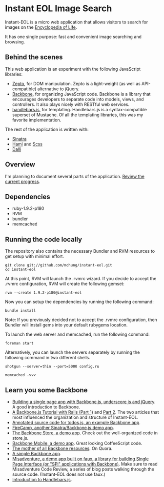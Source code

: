 # Instant EOL Image Search

Instant-EOL is a micro web application that allows visitors to search for
images on the [Encyclopedia of Life][1].

It has one single purpose: fast and convenient image searching and browsing.

## Behind the scenes

This web application is an experiment with the following JavaScript libraries:

* [Zepto][13], for DOM manipulation. Zepto is a light-weight (as well as API-compatible) alternative to jQuery.
* [Backbone][14], for organizing JavaScript code. Backbone is a library that encourages developers to separate code into models, views, and controllers. It also plays nicely with RESTful web services.
* [handlebars.js][15], for templating.  Handlebars.js is a syntax-compatible superset of Mustache.  Of all the templating libraries, this was my favorite implementation.

The rest of the application is written with:

* [Sinatra][16]
* [Haml][17] and [Scss][18]
* [Dalli][19]

## Overview

I'm planning to document several parts of the application. [Review the current progress][21].

## Dependencies

* ruby-1.9.2-p180
* RVM
* bundler
* memcached

## Running the code locally

The repository also contains the necessary Bundler and RVM resources to get
setup with minimal effort.

    git clone git://github.com/mchung/instant-eol.git
    cd instant-eol

At this point, RVM will launch the .rvmrc wizard.  If you decide to
accept the .rvmrc configuration, RVM will create the following gemset:

    rvm --create 1.9.2-p180@instant-eol

Now you can setup the dependencies by running the following command:

    bundle install

Note: If you previously decided not to accept the .rvmrc configuration,
then Bundler will install gems into your default rubygems location.

To launch the web server and memcached, run the following command:

    foreman start

Alternatively, you can launch the servers separately by running the following
command in two different shells.

    shotgun --server=thin --port=5000 config.ru

    memcached -vvv

## Learn you some Backbone

* [Building a single page app with Backbone.js, underscore.js and jQuery][2].  A good introduction to Backbone.
* [A Backbone.js Tutorial with Rails (Part 1)][5] and [Part 2][6].  The two articles that most influenced the organization and structure of Instant-EOL.
* [Annotated source code for todos.js, an example Backbone app][7].
* [FireCamp, another Sinatra/Backbone.js demo app][8].
* [The Backbone Store, a demo app][3].  Check out the well-organized code in store.js.
* [Backbone Mobile, a demo app][9]. Great looking CoffeeScript code.
* [The mother of all Backbone resources][10]. On Quora.
* [A simple Backbone app][12].
* [Misadventure, a demo app built on faux, a library for building Single Page Interface (or "SPI" applications with Backbone)][4].  Make sure to read Misadventure Code Review, a series of blog posts walking through the source code.  (Instant-EOL does not use faux.)
* [Introduction to Handlebars.js][11].


[1]: http://eol.org

[2]: http://andyet.net/blog/2010/oct/29/building-a-single-page-app-with-backbonejs-undersc

[3]: http://elfsternberg.com/projects/backbone_store

[4]: https://github.com/unspace/faux/tree/master/examples/misadventure

[5]: http://www.jamesyu.org/2011/01/27/cloudedit-a-backbone-js-tutorial-by-example

[6]: http://www.jamesyu.org/2011/02/09/backbone.js-tutorial-with-rails-part-2

[7]: http://documentcloud.github.com/backbone/docs/todos.html

[8]: http://ryandotsmith.heroku.com/2010/10/a-backbone-js-demo-app-sinatra-backend.html

[9]: http://bennolan.com/2010/11/24/backbone-jquery-demo.html

[10]: http://www.quora.com/What-are-some-good-resources-for-Backbone-js

[11]: http://thinkvitamin.com/code/handlebars-js-part-2-partials-and-helpers

[12]: https://gist.github.com/828553

[13]: http://zeptojs.com

[14]: http://documentcloud.github.com/backbone

[15]: http://handlebars.strobeapp.com

[16]: http://sinatrarb.com

[17]: http://haml-lang.com

[18]: http://sass-lang.com

[19]: https://github.com/mperham/dalli

[21]: https://gist.github.com/992681